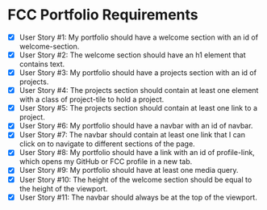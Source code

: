 # FCC Portfolio Requirements

- [x] User Story #1: My portfolio should have a welcome section with an id of welcome-section.
- [x] User Story #2: The welcome section should have an h1 element that contains text.
- [x] User Story #3: My portfolio should have a projects section with an id of projects.
- [x] User Story #4: The projects section should contain at least one element with a class of project-tile to hold a project.
- [x] User Story #5: The projects section should contain at least one link to a project.
- [x] User Story #6: My portfolio should have a navbar with an id of navbar.
- [x] User Story #7: The navbar should contain at least one link that I can click on to navigate to different sections of the page.
- [x] User Story #8: My portfolio should have a link with an id of profile-link, which opens my GitHub or FCC profile in a new tab.
- [x] User Story #9: My portfolio should have at least one media query.
- [x] User Story #10: The height of the welcome section should be equal to the height of the viewport.
- [x] User Story #11: The navbar should always be at the top of the viewport.